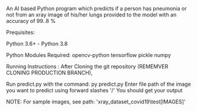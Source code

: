 An AI based Python program which predicts if a person has pneumonia or not from an xray image of his/her lungs provided to the model with an accuracy of 99..8 %


Prequisites:

Python 3.6+ - Python 3.8

Python Modules Required:
opencv-python
tensorflow
pickle
numpy


Running Instructions :
After Cloning the git repository (REMEMVER CLONING PRODUCTION BRANCH),

Run predict.py with the command: py predict.py
Enter file path of the image you want to predict using forward slashes '/'
You should get your output


NOTE: For sample images, see path: 'xray_dataset_covid19\test\[IMAGES]'

